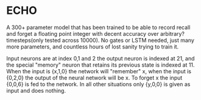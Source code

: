 # ECHO 

A 300+ parameter model that has been trained to be able to record recall and forget a floating point integer with decent accuracy over arbitrary? timesteps(only tested across 10000).
No gates or LSTM needed, just many more parameters, and countless hours of lost sanity trying to train it.

Input neurons are at index 0,1 and 2 the output neuron is indexed at 21, and the special "memory" neuron that retains
its previous state is indexed at 11. When the input is {x,1,0} the network will "remember" x, when the input is {0,2,0} the output of the neural network will be x. To forget x the input {0,0,6} is fed to the network. In all other situations 
only {y,0,0} is given as input and does nothing.
